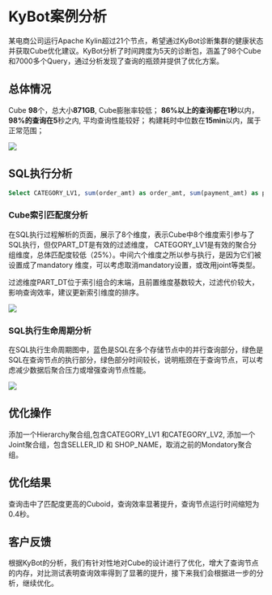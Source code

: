 # KyBot案例分析

某电商公司运行Apache Kylin超过21个节点，希望通过KyBot诊断集群的健康状态并获取Cube优化建议。KyBot分析了时间跨度为5天的诊断包，涵盖了98个Cube和7000多个Query，通过分析发现了查询的瓶颈并提供了优化方案。

## 总体情况

Cube **98**个，总大小**871GB**, Cube膨胀率较低；
**86%**以上的查询都在**1秒**以内，**98%**的查询在**5**秒之内, 平均查询性能较好；
构建耗时中位数在**15min**以内，属于正常范围；

![](https://kyligence.io/wp-content/uploads/2016/11/01-1.png)


## SQL执行分析

```sql
Select CATEGORY_LV1, sum(order_amt) as order_amt, sum(payment_amt) as payment_amt, sum(discount_amt) as discount_amt, sum(shipping_fee) as shipping_fee, sum(tax_amt) astax_amt, sum(coupon_amt) as coupon_amt, count(distinct CUSTOMER_ID) as uv, count(distinct SHIPPING_AGT_ID) as shipping_agt, count(distinct province_id) as province from t_sales_order WHERE PART_DT > ’20160901’ and  PART_DT < ’20161001’ group by CATEGORY_LV1 order by CATEGORY_LV1
```

### Cube索引匹配度分析
在SQL执行过程解析的页面，展示了8个维度，表示Cube中8个维度索引参与了SQL执行，但仅PART_DT是有效的过滤维度， CATEGORY_LV1是有效的聚合分组维度，总体匹配度较低（25%）。中间六个维度之所以参与执行，是因为它们被设置成了mandatory 维度，可以考虑取消mandatory设置，或改用joint等类型。

过滤维度PART_DT位于索引组合的末端，且前置维度基数较大，过滤代价较大，影响查询效率，建议更新索引维度的排序。

![](https://kyligence.io/wp-content/uploads/2016/11/02-1.png)

### SQL执行生命周期分析

在SQL执行生命周期图中，蓝色是SQL在多个存储节点中的并行查询部分，绿色是SQL在查询节点的执行部分，绿色部分时间较长，说明瓶颈在于查询节点，可以考虑减少数据后聚合压力或增强查询节点性能。

![](https://kyligence.io/wp-content/uploads/2016/11/03-1.png)

## 优化操作

添加一个Hierarchy聚合组,包含CATEGORY_LV1 和CATEGORY_LV2, 添加一个Joint聚合组，包含SELLER_ID 和 SHOP_NAME，取消之前的Mondatory聚合组。

## 优化结果

查询击中了匹配度更高的Cuboid，查询效率显著提升，查询节点运行时间缩短为0.4秒。

## 客户反馈

根据KyBot的分析，我们有针对性地对Cube的设计进行了优化，增大了查询节点的内存，对比测试表明查询效率得到了显著的提升，接下来我们会根据进一步的分析，继续优化。